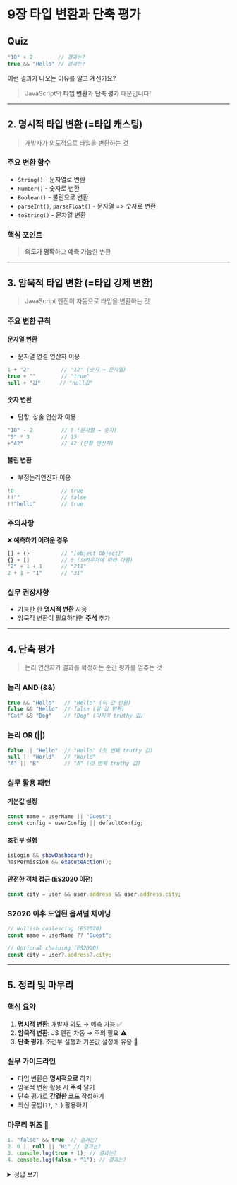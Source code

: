 # 9장 타입 변환과 단축 평가

## Quiz

```javascript
"10" + 2        // 결과는?
true && "Hello" // 결과는?
```

이런 결과가 나오는 이유를 알고 계신가요?
> JavaScript의 **타입 변환**과 **단축 평가** 때문입니다!

---

## 2. 명시적 타입 변환 (=타입 캐스팅)

> 개발자가 의도적으로 타입을 변환하는 것

### 주요 변환 함수
- `String()` - 문자열로 변환
- `Number()` - 숫자로 변환  
- `Boolean()` - 불린으로 변환
- `parseInt()`, `parseFloat()` - 문자열 => 숫자로 변환
- `toString()` - 문자열 변환

### 핵심 포인트
> **의도가 명확**하고 **예측 가능**한 변환

---

## 3. 암묵적 타입 변환 (=타입 강제 변환)

> JavaScript 엔진이 자동으로 타입을 변환하는 것

### 주요 변환 규칙

#### 문자열 변환
+ 문자열 연결 연산자 이용
```javascript
1 + "2"          // "12" (숫자 → 문자열)
true + ""        // "true"
null + "값"      // "null값"
```

#### 숫자 변환
+ 단항, 상술 연산자 이용
```javascript
"10" - 2         // 8 (문자열 → 숫자)
"5" * 3          // 15
+"42"            // 42 (단항 연산자)
```

#### 불린 변환
+ 부정논리연산자 이용
```javascript
!0               // true
!!""             // false
!!"hello"        // true
```

### 주의사항
❌ **예측하기 어려운 경우**
```javascript
[] + {}          // "[object Object]"
{} + []          // 0 (브라우저에 따라 다름)
"2" + 1 + 1      // "211" 
2 + 1 + "1"      // "31"
```

### 실무 권장사항
- 가능한 한 **명시적 변환** 사용
- 암묵적 변환이 필요하다면 **주석** 추가

---

## 4. 단축 평가

> 논리 연산자가 결과를 확정하는 순간 평가를 멈추는 것

### 논리 AND (&&)
```javascript
true && "Hello"   // "Hello" (뒤 값 반환)
false && "Hello"  // false (앞 값 반환)
"Cat" && "Dog"    // "Dog" (마지막 truthy 값)
```

### 논리 OR (||)
```javascript
false || "Hello"  // "Hello" (첫 번째 truthy 값)
null || "World"   // "World"
"A" || "B"        // "A" (첫 번째 truthy 값)
```

### 실무 활용 패턴

#### 기본값 설정
```javascript
const name = userName || "Guest";
const config = userConfig || defaultConfig;
```

#### 조건부 실행
```javascript
isLogin && showDashboard();
hasPermission && executeAction();
```

#### 안전한 객체 접근 (ES2020 이전)
```javascript
const city = user && user.address && user.address.city;
```

### S2020 이후 도입된 옵셔널 체이닝
```javascript
// Nullish coalescing (ES2020)
const name = userName ?? "Guest";

// Optional chaining (ES2020)  
const city = user?.address?.city;
```

---

## 5. 정리 및 마무리

### 핵심 요약
1. **명시적 변환**: 개발자 의도 → 예측 가능 ✅
2. **암묵적 변환**: JS 엔진 자동 → 주의 필요 ⚠️
3. **단축 평가**: 조건부 실행과 기본값 설정에 유용 🔄

### 실무 가이드라인
- 타입 변환은 **명시적으로** 하기
- 암묵적 변환 활용 시 **주석** 달기  
- 단축 평가로 **간결한 코드** 작성하기
- 최신 문법(`??`, `?.`) 활용하기

### 마무리 퀴즈 🤔
```javascript
1. "false" && true  // 결과는?
2. 0 || null || "Hi" // 결과는?
3. console.log(true + 1); // 결과는?
4. console.log(false + "1"); // 결과는?
```

<details>
<summary>정답 보기</summary>

```javascript
1. true  //  "false"는 truthy이므로 뒤 값 반환
2. Hi // 첫 번째 truthy 값
3. 2 //true → 1
4. "false1" //false → "false"
```
</details>
